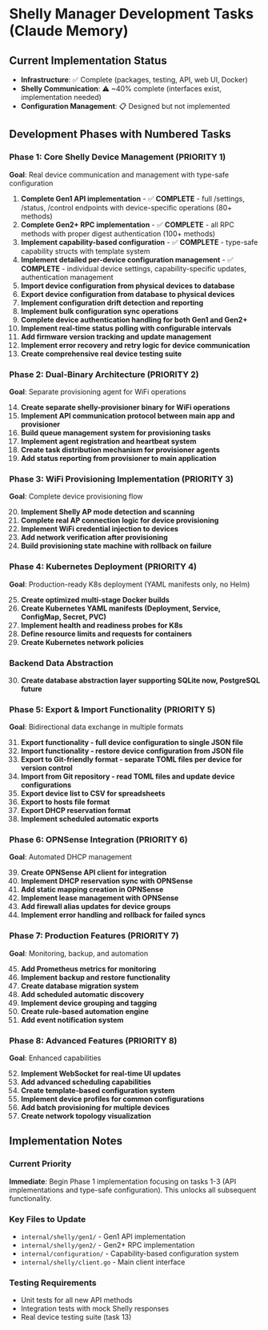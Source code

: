 # Shelly Manager Development Tasks (Claude Memory)

## Current Implementation Status
- **Infrastructure**: ✅ Complete (packages, testing, API, web UI, Docker)
- **Shelly Communication**: ⚠️ ~40% complete (interfaces exist, implementation needed)
- **Configuration Management**: 📋 Designed but not implemented

## Development Phases with Numbered Tasks

### Phase 1: Core Shelly Device Management (PRIORITY 1)
**Goal**: Real device communication and management with type-safe configuration

1. **Complete Gen1 API implementation** - ✅ **COMPLETE** - full /settings, /status, /control endpoints with device-specific operations (80+ methods)
2. **Complete Gen2+ RPC implementation** - ✅ **COMPLETE** - all RPC methods with proper digest authentication (100+ methods)  
3. **Implement capability-based configuration** - ✅ **COMPLETE** - type-safe capability structs with template system
4. **Implement detailed per-device configuration management** - ✅ **COMPLETE** - individual device settings, capability-specific updates, authentication management
5. **Import device configuration from physical devices to database**
6. **Export device configuration from database to physical devices**
7. **Implement configuration drift detection and reporting**
8. **Implement bulk configuration sync operations**
9. **Complete device authentication handling for both Gen1 and Gen2+**
10. **Implement real-time status polling with configurable intervals**
11. **Add firmware version tracking and update management**
12. **Implement error recovery and retry logic for device communication**
13. **Create comprehensive real device testing suite**

### Phase 2: Dual-Binary Architecture (PRIORITY 2)
**Goal**: Separate provisioning agent for WiFi operations

14. **Create separate shelly-provisioner binary for WiFi operations**
15. **Implement API communication protocol between main app and provisioner**
16. **Build queue management system for provisioning tasks**
17. **Implement agent registration and heartbeat system**
18. **Create task distribution mechanism for provisioner agents**
19. **Add status reporting from provisioner to main application**

### Phase 3: WiFi Provisioning Implementation (PRIORITY 3)
**Goal**: Complete device provisioning flow

20. **Implement Shelly AP mode detection and scanning**
21. **Complete real AP connection logic for device provisioning**
22. **Implement WiFi credential injection to devices**
23. **Add network verification after provisioning**
24. **Build provisioning state machine with rollback on failure**

### Phase 4: Kubernetes Deployment (PRIORITY 4)
**Goal**: Production-ready K8s deployment (YAML manifests only, no Helm)

25. **Create optimized multi-stage Docker builds**
26. **Create Kubernetes YAML manifests (Deployment, Service, ConfigMap, Secret, PVC)**
27. **Implement health and readiness probes for K8s**
28. **Define resource limits and requests for containers**
29. **Create Kubernetes network policies**

### Backend Data Abstraction
30. **Create database abstraction layer supporting SQLite now, PostgreSQL future**

### Phase 5: Export & Import Functionality (PRIORITY 5)
**Goal**: Bidirectional data exchange in multiple formats

31. **Export functionality - full device configuration to single JSON file**
32. **Import functionality - restore device configuration from JSON file**
33. **Export to Git-friendly format - separate TOML files per device for version control**
34. **Import from Git repository - read TOML files and update device configurations**
35. **Export device list to CSV for spreadsheets**
36. **Export to hosts file format**
37. **Export DHCP reservation format**
38. **Implement scheduled automatic exports**

### Phase 6: OPNSense Integration (PRIORITY 6)
**Goal**: Automated DHCP management

39. **Create OPNSense API client for integration**
40. **Implement DHCP reservation sync with OPNSense**
41. **Add static mapping creation in OPNSense**
42. **Implement lease management with OPNSense**
43. **Add firewall alias updates for device groups**
44. **Implement error handling and rollback for failed syncs**

### Phase 7: Production Features (PRIORITY 7)
**Goal**: Monitoring, backup, and automation

45. **Add Prometheus metrics for monitoring**
46. **Implement backup and restore functionality**
47. **Create database migration system**
48. **Add scheduled automatic discovery**
49. **Implement device grouping and tagging**
50. **Create rule-based automation engine**
51. **Add event notification system**

### Phase 8: Advanced Features (PRIORITY 8)
**Goal**: Enhanced capabilities

52. **Implement WebSocket for real-time UI updates**
53. **Add advanced scheduling capabilities**
54. **Create template-based configuration system**
55. **Implement device profiles for common configurations**
56. **Add batch provisioning for multiple devices**
57. **Create network topology visualization**

## Implementation Notes

### Current Priority
**Immediate**: Begin Phase 1 implementation focusing on tasks 1-3 (API implementations and type-safe configuration). This unlocks all subsequent functionality.

### Key Files to Update
- `internal/shelly/gen1/` - Gen1 API implementation
- `internal/shelly/gen2/` - Gen2+ RPC implementation  
- `internal/configuration/` - Capability-based configuration system
- `internal/shelly/client.go` - Main client interface

### Testing Requirements
- Unit tests for all new API methods
- Integration tests with mock Shelly responses
- Real device testing suite (task 13)